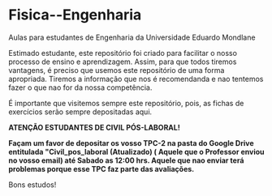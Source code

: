# Fisica--Engenharia
Aulas para estudantes de Engenharia da Universidade Eduardo Mondlane

Estimado estudante, este repositório foi criado para facilitar o nosso processo de ensino e aprendizagem. Assim, para que todos tiremos vantagens, é preciso que usemos este repositório de uma forma apropriada. Tiremos a informação que nos é recomendanda e nao tentemos fazer o que nao for da nossa competência.

É importante que visitemos sempre este repositório, pois,  as fichas de exercícios serão sempre depositadas aqui.

**ATENÇÃO ESTUDANTES DE CIVIL PÓS-LABORAL!**

**Façam um favor de depositar os vosso TPC-2 na pasta do Google Drive entitulada "Civil_pos_laboral (Atualizado) 
( Aquele que o Professor enviou no vosso email) até Sabado as 12:00 hrs. Aquele que nao enviar terá problemas porque esse TPC faz parte das avaliações.**


Bons estudos!
